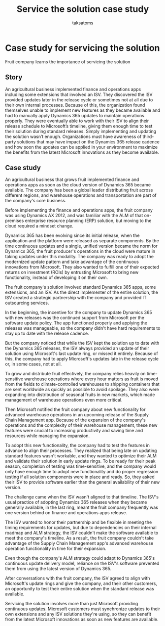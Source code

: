﻿---
title: Service the solution case study
description: Learn the importance of monitoring different aspects of the health of your Dynamics 365 services to ensure a healthy system.  Being proactive to address any potential issues through monitoring.
author: taksatoms
ms.author: tsato
ms.date: 04/11/2023
ms.topic: conceptual

---
# Case study for servicing the solution

Fruit company learns the importance of servicing the solution

## Story

An agricultural business implemented finance and operations apps including some extensions that involved an ISV. They discovered the ISV provided updates later in the release cycle or sometimes not at all due to their own internal processes. Because of this, the organization found themselves unable to implement new features as they became available and had to manually apply Dynamics 365 updates to maintain operations properly. They were eventually able to work with their ISV to align their release schedule to Microsoft’s timeline, giving them enough time to test their solution during standard releases. Simply implementing and updating the solution wasn’t enough. Organizations must have awareness of third-party solutions that may have impact on the Dynamics 365 release cadence and how soon the updates can be applied in your environment to maximize the benefits from the latest Microsoft innovations as they become available. 

## Case study

An agricultural business that grows fruit implemented finance and operations apps as soon as the cloud version of Dynamics 365 became available. The company has been a global leader distributing fruit across different regions, and warehouse operations and transportation are part of the company's core business.

Before implementing the finance and operations apps, the fruit company was using Dynamics AX 2012, and was familiar with the ALM of that on-premises enterprise resource planning (ERP) solution, but moving to the cloud required a mindset change.

Dynamics 365 has been evolving since its initial release, when the application and the platform were released as separate components. By the time continuous updates and a single, unified version became the norm for Dynamics 365, the fruit producer's operations in the cloud were mature in taking updates under this modality. The company was ready to adopt the modernized update pattern and take advantage of the continuous innovations from Microsoft. They also wanted to fulfill one of their expected returns on investment (ROIs) by entrusting Microsoft to bring new functionality, instead of developing it on their own.

The fruit company's solution involved standard Dynamics 365 apps, some extensions, and an ISV. As the direct implementer of the entire solution, the ISV created a strategic partnership with the company and provided IT outsourcing services.

In the beginning, the incentive for the company to update Dynamics 365 with new releases was the continued support from Microsoft per the software update policy. The app functioned properly and applying the releases was manageable, so the company didn't have hard requirements to stay up to date with the release cadence.

But the company noticed that while the ISV kept the solution up to date with the Dynamics 365 releases, the ISV always provided an update of their solution using Microsoft's last update ring, or missed it entirely. Because of this, the company had to apply Microsoft's updates late in the release cycle or, in some cases, not at all.

To grow and distribute fruit effectively, the company relies heavily on time-sensitive warehouse operations where every hour matters as fruit is moved from the fields to climate-controlled warehouses to shipping containers that are sent worldwide as quickly as possible to avoid spoilage. They also were expanding into distribution of seasonal fruits in new markets, which made management of warehouse operations even more critical.

Then Microsoft notified the fruit company about new functionality for advanced warehouse operations in an upcoming release of the Supply Chain Management app. Because of the expansion of the company's operations and the complexity of their warehouse management, these new features were crucial to increasing productivity and saving time and resources while managing the expansion.

To adopt this new functionality, the company had to test the features in advance to align their processes. They realized that being late on updating standard features wasn't workable, and they wanted to optimize their ALM and validate their solution in early update rings. To be ready for their peak season, completion of testing was time-sensitive, and the company would only have enough time to adopt new functionality and do proper regression testing if all solution components were in place and ready. So, they asked their ISV to provide software earlier than the general availability of their new version.

The challenge came when the ISV wasn't aligned to that timeline. The ISV's usual practice of adopting Dynamics 365 releases when they became generally available, in the last ring, meant the fruit company frequently was one version behind on finance and operations apps release.

The ISV wanted to honor their partnership and be flexible in meeting the timing requirements for updates, but due to dependencies on their internal roadmap and ALM strategy, the ISV couldn't make the software available to meet the company's timeline. As a result, the fruit company couldn't take advantage of the Supply Chain Management app's advanced warehouse operation functionality in time for their expansion.

Even though the company's ALM strategy could adapt to Dynamics 365's continuous update delivery model, reliance on the ISV's software prevented them from using the latest version of Dynamics 365.

After conversations with the fruit company, the ISV agreed to align with Microsoft's update rings and give the company, and their other customers, an opportunity to test their entire solution when the standard release was available.

Servicing the solution involves more than just Microsoft providing continuous updates. Microsoft customers must synchronize updates to their own extensions and any ISV solutions they're using, so they can benefit from the latest Microsoft innovations as soon as new features are available.
